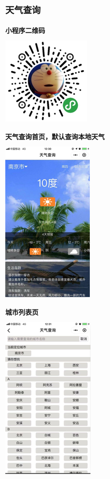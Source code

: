 # 天气查询

## 小程序二维码
![avatar](img/me.jpg)

## 天气查询首页，默认查询本地天气

![avatar](img/home.png)

## 城市列表页

![avatar](img/citylist.png)
